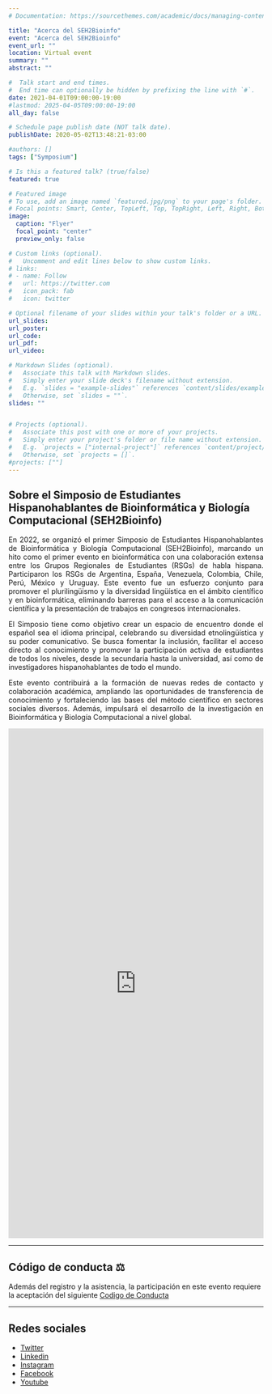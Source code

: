 ```yaml
---
# Documentation: https://sourcethemes.com/academic/docs/managing-content/

title: "Acerca del SEH2Bioinfo"
event: "Acerca del SEH2Bioinfo"
event_url: ""
location: Virtual event
summary: ""
abstract: ""

#  Talk start and end times.
#  End time can optionally be hidden by prefixing the line with `#`.
date: 2021-04-01T09:00:00-19:00
#lastmod: 2025-04-05T09:00:00-19:00
all_day: false

# Schedule page publish date (NOT talk date).
publishDate: 2020-05-02T13:48:21-03:00

#authors: []
tags: ["Symposium"]

# Is this a featured talk? (true/false)
featured: true

# Featured image
# To use, add an image named `featured.jpg/png` to your page's folder. 
# Focal points: Smart, Center, TopLeft, Top, TopRight, Left, Right, BottomLeft, Bottom, BottomRight.
image:
  caption: "Flyer"
  focal_point: "center"
  preview_only: false

# Custom links (optional).
#   Uncomment and edit lines below to show custom links.
# links:
# - name: Follow
#   url: https://twitter.com
#   icon_pack: fab
#   icon: twitter

# Optional filename of your slides within your talk's folder or a URL.
url_slides: 
url_poster: 
url_code:
url_pdf:
url_video:

# Markdown Slides (optional).
#   Associate this talk with Markdown slides.
#   Simply enter your slide deck's filename without extension.
#   E.g. `slides = "example-slides"` references `content/slides/example-slides.md`.
#   Otherwise, set `slides = ""`.
slides: ""


# Projects (optional).
#   Associate this post with one or more of your projects.
#   Simply enter your project's folder or file name without extension.
#   E.g. `projects = ["internal-project"]` references `content/project/deep-learning/index.md`.
#   Otherwise, set `projects = []`.
#projects: [""]
---
```


## Sobre el Simposio de Estudiantes Hispanohablantes de Bioinformática y Biología Computacional (SEH2Bioinfo)

<p align="justify">
En 2022, se organizó el primer Simposio de Estudiantes Hispanohablantes de Bioinformática y Biología Computacional (SEH2Bioinfo), marcando un hito como el primer evento en bioinformática con una colaboración extensa entre los Grupos Regionales de Estudiantes (RSGs) de habla hispana. Participaron los RSGs de Argentina, España, Venezuela, Colombia, Chile, Perú, México y Uruguay. Este evento fue un esfuerzo conjunto para promover el plurilingüismo y la diversidad lingüística en el ámbito científico y en bioinformática, eliminando barreras para el acceso a la comunicación científica y la presentación de trabajos en congresos internacionales.
</p>

<p align="justify">
El Simposio tiene como objetivo crear un espacio de encuentro donde el español sea el idioma principal, celebrando su diversidad etnolingüística y su poder comunicativo. Se busca fomentar la inclusión, facilitar el acceso directo al conocimiento y promover la participación activa de estudiantes de todos los niveles, desde la secundaria hasta la universidad, así como de investigadores hispanohablantes de todo el mundo.
</p>

<p align="justify">
Este evento contribuirá a la formación de nuevas redes de contacto y colaboración académica, ampliando las oportunidades de transferencia de conocimiento y fortaleciendo las bases del método científico en sectores sociales diversos. Además, impulsará el desarrollo de la investigación en Bioinformática y Biología Computacional a nivel global.
</p>


<div style="width: 100%; margin: 0; padding: 0; border: none;">
  <div style="position: relative; padding-bottom: 200%; padding-top: 0; height: 0; margin: 0; border: none;">
    <iframe
      title="SEH2_Bioinfo"
      frameborder="0"
      width="800"
      height="1600"
      style="position: absolute; top: 0; left: 0; width: 100%; height: 100%; border: none; margin: 0; padding: 0;"
      src="https://view.genially.com/674958b37be1ff3f2a135069"
      type="text/html"
      allowscriptaccess="always"
      allowfullscreen="true"
      scrolling="yes"
      allownetworking="all">
    </iframe>
  </div>
</div>

---
## **Código de conducta** ⚖️
Además del registro y la asistencia, la participación en este evento requiere la aceptación del siguiente [Codigo de Conducta](https://seh2bioinfo.netlify.app/cc/)

---
## Redes sociales
- [Twitter](https://x.com/seh2_bioinfo)
- [Linkedin](https://www.linkedin.com/in/seh2-bioinfo/)
- [Instagram](https://www.instagram.com/seh2_bioinfo/)
- [Facebook](https://www.facebook.com/SEH2Bioinfo)
- [Youtube](https://www.youtube.com/channel/UCsoiBoToYJD8aqyXUnaKhrQ/featured)
